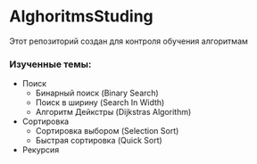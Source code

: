 # AlghoritmsStuding

Этот репозиторий создан для контроля обучения алгоритмам

### Изученные темы:

* Поиск
  * Бинарный поиск (Binary Search)
  * Поиск в ширину (Search In Width)
  * Алгоритм Дейкстры (Dijkstras Algorithm)
* Сортировка
  * Сортировка выбором (Selection Sort)
  * Быстрая сортировка (Quick Sort)
* Рекурсия
